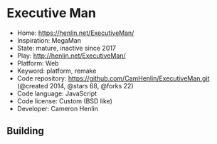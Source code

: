 # Executive Man

- Home: https://henlin.net/ExecutiveMan/
- Inspiration: MegaMan
- State: mature, inactive since 2017
- Play: http://henlin.net/ExecutiveMan/
- Platform: Web
- Keyword: platform, remake
- Code repository: https://github.com/CamHenlin/ExecutiveMan.git (@created 2014, @stars 68, @forks 22)
- Code language: JavaScript
- Code license: Custom (BSD like)
- Developer: Cameron Henlin

## Building
